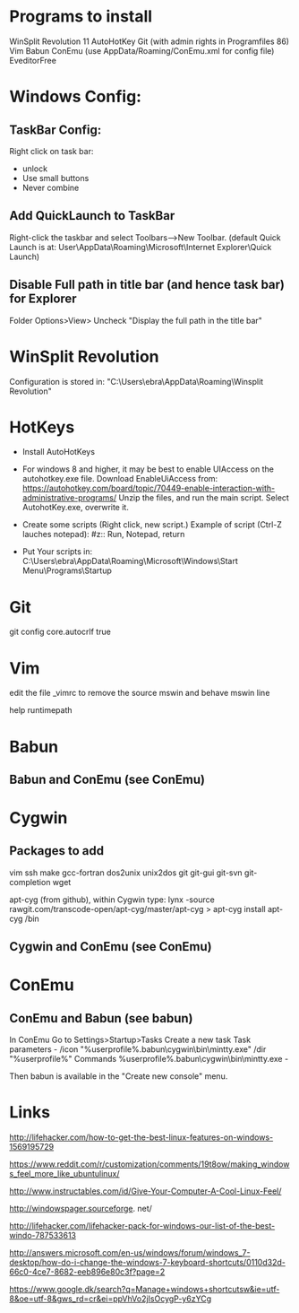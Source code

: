
# Programs to install
WinSplit Revolution 11
AutoHotKey
Git  (with admin rights in Programfiles 86)
Vim
Babun
ConEmu  (use AppData/Roaming/ConEmu.xml for config file)
EveditorFree


#  


# Windows Config:

## TaskBar Config:
Right click on task bar:
- unlock
- Use small buttons
- Never combine

## Add QuickLaunch to TaskBar
Right-click the taskbar and select Toolbars-->New Toolbar.
(default Quick Launch is at: User\AppData\Roaming\Microsoft\Internet Explorer\Quick Launch)

## Disable Full path in title bar (and hence task bar) for Explorer 
Folder Options>View> Uncheck "Display the full path in the title bar"



# WinSplit Revolution
Configuration is stored in:
"C:\Users\ebra\AppData\Roaming\Winsplit Revolution\"


# HotKeys

- Install AutoHotKeys

- For windows 8 and higher, it may be best to enable UIAccess on the autohotkey.exe file. Download EnableUiAccess from:  https://autohotkey.com/board/topic/70449-enable-interaction-with-administrative-programs/ 
Unzip the files, and run the main script. Select AutohotKey.exe, overwrite it. 

- Create some scripts (Right click, new script.) 
 Example of script (Ctrl-Z lauches notepad):
#z::
Run, Notepad,
return

- Put Your scripts in:
C:\Users\ebra\AppData\Roaming\Microsoft\Windows\Start Menu\Programs\Startup






# Git
git config core.autocrlf true


# Vim
edit the file _vimrc to remove the source mswin and behave mswin line

help runtimepath




# Babun

## Babun and ConEmu (see ConEmu)

# Cygwin

## Packages to add
vim
ssh
make 
gcc-fortran
dos2unix
unix2dos
git git-gui git-svn git-completion
wget

apt-cyg (from github), within Cygwin type:
lynx -source rawgit.com/transcode-open/apt-cyg/master/apt-cyg > apt-cyg
install apt-cyg /bin
## Cygwin and ConEmu (see ConEmu)






# ConEmu
## ConEmu and Babun (see babun)

In ConEmu
    Go to Settings>Startup>Tasks
    Create a new task
        Task parameters - /icon "%userprofile%.babun\cygwin\bin\mintty.exe" /dir "%userprofile%"
        Commands %userprofile%\.babun\cygwin\bin\mintty.exe -

Then babun is available in the "Create new console" menu.







# Links
http://lifehacker.com/how-to-get-the-best-linux-features-on-windows-1569195729

https://www.reddit.com/r/customization/comments/19t8ow/making_windows_feel_more_like_ubuntulinux/

http://www.instructables.com/id/Give-Your-Computer-A-Cool-Linux-Feel/



http://windowspager.sourceforge.
net/

http://lifehacker.com/lifehacker-pack-for-windows-our-list-of-the-best-windo-787533613


http://answers.microsoft.com/en-us/windows/forum/windows_7-desktop/how-do-i-change-the-windows-7-keyboard-shortcuts/0110d32d-66c0-4ce7-8682-eeb896e80c3f?page=2


https://www.google.dk/search?q=Manage+windows+shortcutsw&ie=utf-8&oe=utf-8&gws_rd=cr&ei=ppVhVo2jIsOcygP-y6zYCg


